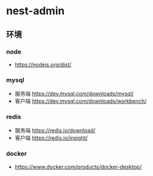 # nest-admin

## 环境

### node
- https://nodejs.org/dist/

### mysql
- 服务端 https://dev.mysql.com/downloads/mysql/
- 客户端 https://dev.mysql.com/downloads/workbench/

### redis
- 服务端 https://redis.io/download/
- 客户端 https://redis.io/insight/

### docker
- https://www.docker.com/products/docker-desktop/
